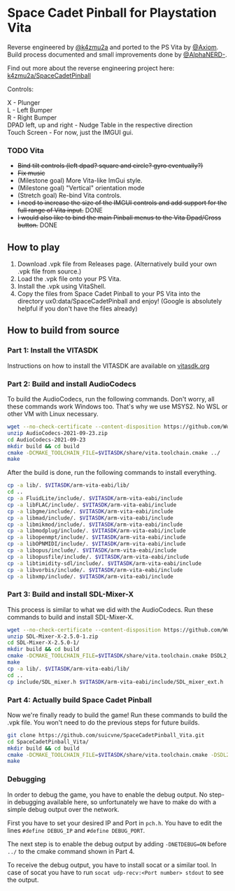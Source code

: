 # Space Cadet Pinball for Playstation Vita
Reverse engineered by [@k4zmu2a](https://github.com/k4zmu2a) and ported to the PS Vita by [@Axiom](https://github.com/suicvne). Build process documented and small improvements done by [@AlphaNERD-](https://github.com/AlphaNERD-).

Find out more about the reverse engineering project here: [k4zmu2a/SpaceCadetPinball](https://github.com/k4zmu2a/SpaceCadetPinball)

Controls:

X - Plunger  
L - Left Bumper  
R - Right Bumper  
DPAD left, up and right - Nudge Table in the respective direction  
Touch Screen - For now, just the IMGUI gui.

### TODO Vita
- ~~Bind tilt controls (left dpad? square and circle? gyro eventually?)~~
- ~~Fix music~~
- (Milestone goal) More Vita-like ImGui style.
- (Milestone goal) "Vertical" orientation mode
- (Stretch goal) Re-bind Vita controls.
- ~~I need to increase the size of the IMGUI controls and add support for the full range of Vita input.~~ DONE
- ~~I would also like to bind the main Pinball menus to the Vita Dpad/Cross button.~~ DONE

## How to play
1. Download .vpk file from Releases page. (Alternatively build your own .vpk file from source.)
2. Load the .vpk file onto your PS Vita.
3. Install the .vpk using VitaShell.
4. Copy the files from Space Cadet Pinball to your PS Vita into the directory ux0:data/SpaceCadetPinball and enjoy! (Google is absolutely helpful if you don't have the files already)

## How to build from source
### Part 1: Install the VITASDK
Instructions on how to install the VITASDK are available on [vitasdk.org](https://vitasdk.org/)

### Part 2: Build and install AudioCodecs
To build the AudioCodecs, run the following commands. Don't worry, all these commands work Windows too. That's why we use MSYS2. No WSL or other VM with Linux necessary.
```sh
wget --no-check-certificate --content-disposition https://github.com/WohlSoft/SDL-Mixer-X/releases/download/2.5.0-1/AudioCodecs-2021-09-23.zip
unzip AudioCodecs-2021-09-23.zip
cd AudioCodecs-2021-09-23
mkdir build && cd build
cmake -DCMAKE_TOOLCHAIN_FILE=$VITASDK/share/vita.toolchain.cmake ../
make
```

After the build is done, run the following commands to install everything.
```sh
cp -a lib/. $VITASDK/arm-vita-eabi/lib/
cd ..
cp -a FluidLite/include/. $VITASDK/arm-vita-eabi/include
cp -a libFLAC/include/. $VITASDK/arm-vita-eabi/include
cp -a libgme/include/. $VITASDK/arm-vita-eabi/include
cp -a libmad/include/. $VITASDK/arm-vita-eabi/include
cp -a libmikmod/include/. $VITASDK/arm-vita-eabi/include
cp -a libmodplug/include/. $VITASDK/arm-vita-eabi/include
cp -a libopenmpt/include/. $VITASDK/arm-vita-eabi/include
cp -a libOPNMIDI/include/. $VITASDK/arm-vita-eabi/include
cp -a libopus/include/. $VITASDK/arm-vita-eabi/include
cp -a libopusfile/include/. $VITASDK/arm-vita-eabi/include
cp -a libtimidity-sdl/include/. $VITASDK/arm-vita-eabi/include
cp -a libvorbis/include/. $VITASDK/arm-vita-eabi/include
cp -a libxmp/include/. $VITASDK/arm-vita-eabi/include
```

### Part 3: Build and install SDL-Mixer-X
This process is similar to what we did with the AudioCodecs. Run these commands to build and install SDL-Mixer-X.
```sh
wget --no-check-certificate --content-disposition https://github.com/WohlSoft/SDL-Mixer-X/archive/refs/tags/2.5.0-1.zip
unzip SDL-Mixer-X-2.5.0-1.zip
cd SDL-Mixer-X-2.5.0-1/
mkdir build && cd build
cmake -DCMAKE_TOOLCHAIN_FILE=$VITASDK/share/vita.toolchain.cmake DSDL2_LIBRARY=$VITASDK/arm-vita-eabi/lib/libSDL2.a -DSDL2_INCLUDE_DIR=$VITASDK/arm-vita-eabi/include/SDL2 ../
make
cp -a lib/. $VITASDK/arm-vita-eabi/lib/
cd ..
cp include/SDL_mixer.h $VITASDK/arm-vita-eabi/include/SDL_mixer_ext.h
```

### Part 4: Actually build Space Cadet Pinball
Now we're finally ready to build the game! Run these commands to build the .vpk file. You won't need to do the previous steps for future builds.
```sh
git clone https://github.com/suicvne/SpaceCadetPinball_Vita.git
cd SpaceCadetPinball_Vita/
mkdir build && cd build
cmake -DCMAKE_TOOLCHAIN_FILE=$VITASDK/share/vita.toolchain.cmake -DSDL2_PATH=$VITASDK/arm-vita-eabi/lib/libSDL2.a -DSDL2_INCLUDE_DIR=$VITASDK/arm-vita-eabi/include/SDL2 -DSDL2_MIXER_LIBRARY=$VITASDK/arm-vita-eabi/lib/libSDL2_mixer_ext.a -DSDL2_MIXER_INCLUDE_DIR=$VITASDK/arm-vita-eabi/include ../
make
```

### Debugging
In order to debug the game, you have to enable the debug output. No step-in debugging available here, so unfortunately we have to make do with a simple debug output over the network.

First you have to set your desired IP and Port in `pch.h`. You have to edit the lines `#define DEBUG_IP` and `#define DEBUG_PORT`.

The next step is to enable the debug output by adding `-DNETDEBUG=ON` before `../` to the cmake command shown in Part 4.

To receive the debug output, you have to install socat or a similar tool. In case of socat you have to run `socat udp-recv:<Port number> stdout` to see the output.
